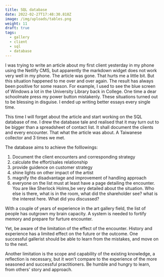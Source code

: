 ```yaml
---
title: SQL database
date: 2022-02-27T17:48:30.818Z
image: /img/uploads/tables.png
weight: 11
draft: true
tags:
  - gallery
  - client
  - sql
  - database
---
```

I was trying to write an article about my first client yesterday in my phone using the Netlify CMS, but apparently the markdown widget does not work very well in my phone.  The article was gone.  That hurts me a little bit.  But this situation happened to me over and over again.  The result has always been positive for some reason.  For example, I used to see the blue screen of Windows a lot in the University Library back in College.  One time a dear schoolmate press my power button mistakenly.  These situations turned out to be blessing in disguise.  I ended up writing better essays every single time. 

This time I will forget about the article and start working on the SQL database of me.  I drew the database tale and realised that it may turn out to be bigger than a spreadsheet of contact list.  It shall document the clients and every encounter.  That what the article was about.  A Taiwanese collector and 3 times we met. 

The database aims to achieve the folllowings:
1. Document the client encounters and corresponding strategy
1. calculate the effort/sales relationship
1. provide guidence on customer strategy
1. shine lights on other impact of the artist
1. magnify the disadvantage and improvement of handling approach
1. everyone on the list must at least have a page detailing the encounter. You are like Sherlock Holms,be very detailed about the situation.  Who else is there, what is in the room, what did the shareholder see? what is the interest here. What did you discussed?

With a couple of years of experience in the art gallery field, the list of people has outgrown my brain capacity.  A system is needed to fortify memory and prepare for  furture encounter.

Yet, be aware of the limitation of the effect of the encounter.  History and experience has a limited effect on the future or the outcome.  One successful gallerist should be able to learn from the mistakes, and move on to the next. 

Another limitation is the scope and capability of the existing knowledge, a reflection is necessary, but it won't compare to the experience of the more seasoned and successful practitioners.  Be humble and hungry to learn, from others' story and approach.
